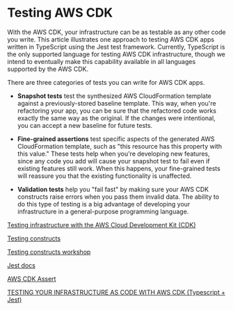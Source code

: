 # Testing AWS CDK 
With the AWS CDK, your infrastructure can be as testable as any other code you write. This article illustrates one approach to testing AWS CDK apps written in TypeScript using the Jest test framework. Currently, TypeScript is the only supported language for testing AWS CDK infrastructure, though we intend to eventually make this capability available in all languages supported by the AWS CDK.


There are three categories of tests you can write for AWS CDK apps.

* **Snapshot tests** test the synthesized AWS CloudFormation template against a previously-stored baseline template. This way, when you're refactoring your app, you can be sure that the refactored code works exactly the same way as the original. If the changes were intentional, you can accept a new baseline for future tests.

* **Fine-grained assertions** test specific aspects of the generated AWS CloudFormation template, such as "this resource has this property with this value." These tests help when you're developing new features, since any code you add will cause your snapshot test to fail even if existing features still work. When this happens, your fine-grained tests will reassure you that the existing functionality is unaffected.

* **Validation tests** help you "fail fast" by making sure your AWS CDK constructs raise errors when you pass them invalid data. The ability to do this type of testing is a big advantage of developing your infrastructure in a general-purpose programming language.

[Testing infrastructure with the AWS Cloud Development Kit (CDK)
](https://aws.amazon.com/blogs/developer/testing-infrastructure-with-the-aws-cloud-development-kit-cdk/)

[Testing constructs
](https://docs.aws.amazon.com/cdk/latest/guide/testing.html)

[Testing constructs workshop](https://cdkworkshop.com/20-typescript/70-advanced-topics/100-construct-testing.html)

[Jest docs](https://jestjs.io/docs/en/getting-started.html)

[AWS CDK Assert](https://github.com/aws/aws-cdk/tree/master/packages/%40aws-cdk/assert)


[TESTING YOUR INFRASTRUCTURE AS CODE WITH AWS CDK (Typescript + Jest)
](https://www.youtube.com/watch?v=fWtuwGSoSOU)



